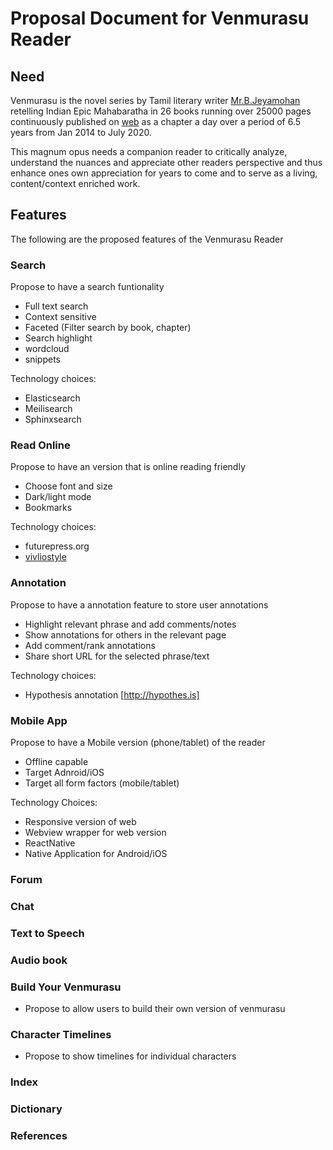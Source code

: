 # Proposal Document for Venmurasu Reader

## Need

Venmurasu is the novel series by Tamil literary writer [Mr.B.Jeyamohan](http://jeyamohan.in) retelling Indian Epic Mahabaratha in 26 books running over 25000 pages continuously published on [web](http://venmurasu.in) as a chapter a day over a period of 6.5 years from Jan 2014 to July 2020.

This magnum opus needs a companion reader to critically analyze, understand the nuances and appreciate other readers perspective and thus enhance ones own appreciation for years to come and to serve as a living, content/context enriched work.

## Features

The following are the proposed features of the Venmurasu Reader

### Search
Propose to have a search funtionality

- Full text search
- Context sensitive
- Faceted (Filter search by book, chapter)        
- Search highlight
- wordcloud
- snippets

Technology choices:

  - Elasticsearch
  - Meilisearch
  - Sphinxsearch 

### Read Online 
Propose to have an version that is online reading friendly

  - Choose font and size
  - Dark/light mode
  - Bookmarks

Technology choices:
  - futurepress.org
  - [vivliostyle](https://github.com/vivliostyle)
    
### Annotation
Propose to have a annotation feature to store user annotations

  - Highlight relevant phrase and add comments/notes
  - Show annotations for others in the relevant page
  - Add comment/rank annotations
  - Share short URL for the selected phrase/text

Technology choices:
- Hypothesis annotation [http://hypothes.is]

### Mobile App
Propose to have a Mobile version (phone/tablet) of the reader 

  - Offline capable
  - Target Adnroid/iOS
  - Target all form factors (mobile/tablet)

Technology Choices:

  - Responsive version of web
  - Webview wrapper for web version
  - ReactNative
  - Native Application for Android/iOS

### Forum

### Chat

### Text to Speech 

### Audio book

### Build Your Venmurasu
- Propose to allow users to build their own version of venmurasu 

### Character Timelines
- Propose to show timelines for individual characters

### Index

### Dictionary

### References

